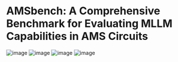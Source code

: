 # AMSbench: A Comprehensive Benchmark for Evaluating MLLM Capabilities in AMS Circuits
![image](https://github.com/user-attachments/assets/0335c755-0dd9-44d6-8470-1543d1368bb8)
![image](https://github.com/user-attachments/assets/d8ba68ff-c73f-4a3e-a1e1-8153e52f2a02)
![image](https://github.com/user-attachments/assets/20ee78f4-9073-451d-8472-f39749a047ff)
![image](https://github.com/user-attachments/assets/8ed8aab0-3b3d-4d66-b1f3-a37205c524b2)

